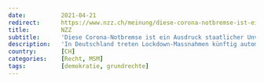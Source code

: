 ```yaml
---
date:          2021-04-21
redirect:      https://www.nzz.ch/meinung/diese-corona-notbremse-ist-ein-ausdruck-staatlicher-unvernunft-ld.1613221
title:         NZZ
subtitle:      'Diese Corona-Notbremse ist ein Ausdruck staatlicher Unvernunft'
description:   'In Deutschland treten Lockdown-Massnahmen künftig automatisch in Kraft. Das neue Infektionsschutzgesetz ist ein Ausdruck von Unfreiheit, Angst und Hilflosigkeit – und eine Herausforderung für den Rechtsstaat.'
country:       [CH]
categories:    [Recht, MSM]
tags:          [demokratie, grundrechte]
---
```


